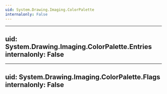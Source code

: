 ```yaml
---
uid: System.Drawing.Imaging.ColorPalette
internalonly: False
---
```


---
uid: System.Drawing.Imaging.ColorPalette.Entries
internalonly: False
---

---
uid: System.Drawing.Imaging.ColorPalette.Flags
internalonly: False
---

